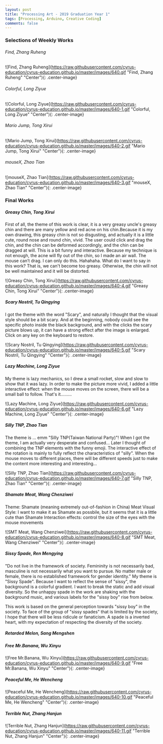 ```yaml
---
layout: post
title: "Processing Art - 2019 Graduation Year 1"
tags: [Processing, Arduino, Creative Coding]
comments: false
---
```


### Selections of Weekly Works

###### Find, Zhang Ruheng
![Find, Zhang Ruheng](https://raw.githubusercontent.com/cyrus-education/cyrus-education.github.io/master/images/640.gif "Find, Zhang Ruheng" "Center"){: .center-image}

###### Colorful, Long Ziyue
![Colorful, Long Ziyue](https://raw.githubusercontent.com/cyrus-education/cyrus-education.github.io/master/images/640-1.gif "Colorful, Long Ziyue" "Center"){: .center-image}

###### Mario Jump, Tong Xirui
![Mario Jump, Tong Xirui](https://raw.githubusercontent.com/cyrus-education/cyrus-education.github.io/master/images/640-2.gif "Mario Jump, Tong Xirui" "Center"){: .center-image}

###### mouseX, Zhao Tian
![mouseX, Zhao Tian](https://raw.githubusercontent.com/cyrus-education/cyrus-education.github.io/master/images/640-3.gif "mouseX, Zhao Tian" "Center"){: .center-image}


### Final Works

##### Greasy Chin, Tong Xirui
First of all, the theme of this work is clear, it is a very greasy uncle's greasy chin and there are many yellow and red acne on his chin.Because it is my own drawing, this greasy chin is not so disgusting, and actually it is a little cute, round nose and round chin, vivid. The user could click and drag the chin, and the chin can be deformed accordingly, and the chin can be dragged at will. This is a bit funny and interactive. Because my technique is not enough, the acne will fly out of the chin, so I made an air wall. The mouse can’t drag. I can only do this. Hahahaha. What do I want to say in this work? That is, we can't become too greasy. Otherwise, the chin will not be well maintained and it will be distorted.

![Greasy Chin, Tong Xirui](https://raw.githubusercontent.com/cyrus-education/cyrus-education.github.io/master/images/640-4.gif "Greasy Chin, Tong Xirui" "Center"){: .center-image}

##### Scary Nostril, Tu Qingying
I got the theme with the word "Scary", and naturally I thought that the visual style should be a bit scary. And at the beginning, nobody could see the specific photo inside the black background, and with the clicks the scary picture blows up, it can have a strong effect after the image is enlarged. Click on any key on the keyboard to restore.

![Scary Nostril, Tu Qingying](https://raw.githubusercontent.com/cyrus-education/cyrus-education.github.io/master/images/640-5.gif "Scary Nostril, Tu Qingying" "Center"){: .center-image}

##### Lazy Machine, Long Ziyue
My theme is lazy mechanics, so I drew a small rocket, slow and slow to show that it was lazy. In order to make the picture more vivid, I added a little interactive effect: when the mouse moves on the screen, there will be a small ball to follow. That's it………

![Lazy Machine, Long Ziyue](https://raw.githubusercontent.com/cyrus-education/cyrus-education.github.io/master/images/640-6.gif "Lazy Machine, Long Ziyue" "Center"){: .center-image}

##### Silly TNP, Zhao Tian
The theme is ... emm "Silly TNP(Taiwan National Party)"! When I got the theme, I am actually very desperate and confused... Later I thought of combining the TNP elements with the funny emoji. The interactive effect of the rotation is mainly to fully reflect the characteristics of "silly". When the mouse moves to different places, there will be different speeds just to make the content more interesting and interesting...

![Silly TNP, Zhao Tian](https://raw.githubusercontent.com/cyrus-education/cyrus-education.github.io/master/images/640-7.gif "Silly TNP, Zhao Tian" "Center"){: .center-image}

##### Shamate Meat, Wang Chenziwei
Theme: Shamate (meaning extremely out-of-fashion in China) Meat
Visual Style: I want to make it as Shamate as possbile, but it seems that it is a little cute than Shamate
Interaction effects: control the size of the eyes with the mouse movements

![SMT Meat, Wang Chenziwei](https://raw.githubusercontent.com/cyrus-education/cyrus-education.github.io/master/images/640-8.gif "SMT Meat, Wang Chenziwei" "Center"){: .center-image}

##### Sissy Spade, Ren Mengying
"Do not live in the framework of society. Femininity is not necessarily bad, masculine is not necessarily what you want to pursue. No matter male or female, there is no established framework for gender identity." My theme is "Sissy Spade". Because I want to reflect the sense of "sissy", the background is a colorful gradient. I want to break the static and add visual diversity. So the unhappy spade in the work are shaking with the background music, and various labels for the "sissy boy" rise from below.

This work is based on the general perception towards "sissy boy" in the society. To face of the group of "sissy spades" that is limited by the society, I hope that there will be less ridicule or fanaticism. A spade is a inverted heart, with my expectation of respecting the diversity of the society.


##### Retarded Melon, Sang Mengshen

##### Free Mr.Banana, Wu Xinyu

![Free Mr.Banana, Wu Xinyu](https://raw.githubusercontent.com/cyrus-education/cyrus-education.github.io/master/images/640-9.gif "Free Mr.Banana, Wu Xinyu" "Center"){: .center-image}

##### Peaceful Me, He Wencheng

![Peaceful Me, He Wencheng](https://raw.githubusercontent.com/cyrus-education/cyrus-education.github.io/master/images/640-10.gif "Peaceful Me, He Wencheng" "Center"){: .center-image}

##### Terrible Nut, Zhang Hanjun

![Terrible Nut, Zhang Hanjun](https://raw.githubusercontent.com/cyrus-education/cyrus-education.github.io/master/images/640-11.gif "Terrible Nut, Zhang Hanjun" "Center"){: .center-image}
